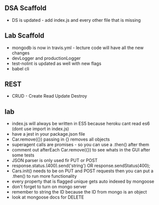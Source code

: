 ## DSA Scaffold
- DS is updated - add index.js and every other file that is missing

## Lab Scaffold
- mongodb is now in travis.yml - lecture code will have all the new changes
- devLogger and productionLogger
- test-nolint is updated as well with new flags
- babel cli

## REST
- CRUD - Create Read Update Destroy

## lab
- index.js will always be written in ES5 because heroku cant read es6 (dont use import in index.js)
- have a jest in your package.json file
- Car.remove({}) passing in {} removes all objects 
- superagent calls are promises - so you can use a .then() after them
- comment out afterEach Car.remove({}) to see whats in the GUI after some tests
- JSON parser is only used fir PUT or POST
- response.status.(400).send('string') OR response.sendStatus(400);
- Cars.init() needs to be on PUT and POST requests then you can put a .then() to run more functionality
- every property that is flagged unique gets auto indexed by mongoose
- don't forget to turn on mongo server
- remember to string the ID because the ID from mongo is an object
- look at mongoose docs for DELETE